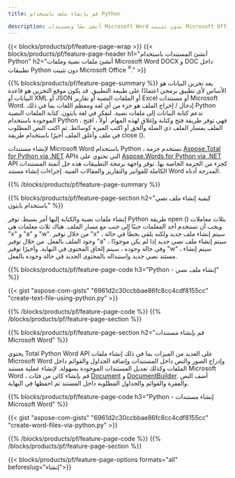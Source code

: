 ```yaml
---
title: قم بإنشاء ملف باستخدام Python 

description: أنشئ نصًا ومستندات Microsoft Word بدون تثبيت Microsoft Office 
---
```


{{< blocks/products/pf/feature-page-wrap >}}
{{< blocks/products/pf/feature-page-header h1="أنشئ المستندات باستخدام Python" h2="أنشئ ملفات نصية وملفات Microsoft Word DOCX و DOC داخل تطبيقات Python دون تثبيت Microsoft Office <sup>&reg;</sup>." >}}

{{% blocks/products/pf/feature-page-summary %}}
يعد تخزين البيانات هو الأساس لأي تطبيق برمجي اعتمادًا على طبيعة التطبيق. قد يكون موقع التخزين هو قاعدة البيانات أو XML أو JSON أو الملفات النصية أو تقارير Excel أو مستندات Microsoft Word. إدخال / إخراج الملف هو جزء من أي لغة ومعظم اللغات بما في ذلك Python تدعم كتابة البيانات إلى ملفات نصية. لنفكر في لغة بايثون. كتابة الملفات النصية الموجودة باستخدام Python ، فهي توفر طريقة فتح وكتابة وإغلاق لهذه المهام. أولاً ، افتح الملف بمسار الملف ذي الصلة وألحق أو اكتب الميزة كوسائط. ثم اكتب النص المطلوب في ملف وأغلق الملف أخيرًا باستخدام طريقة close (). 

لإنشاء مستندات Microsoft Word باستخدام Python ، نستخدم حزمة [Aspose.Total for Python via .NET](https://products.aspose.com/total/python-net/) APIs التي تحتوي على [Aspose.Words for Python via .NET](https://products.aspose.com/words/python-net/) API كجزء من الحزمة الخاصة بها. توفر واجهة برمجة التطبيقات هذه حل أتمتة المستندات الكاملة للفواتير والتقارير والمقالات الفنية. إجراءات إنشاء مستند Word المدرجة أدناه.

{{% /blocks/products/pf/feature-page-summary  %}}

{{% blocks/products/pf/feature-page-section  h2="كيفية إنشاء ملف نصي باستخدام بايثون" %}}

إنشاء ملفات نصية والكتابة إليها أمر بسيط. توفر Python طريقة open () بثلاث معاملات ويجب أن تستخدم أحد المعلمات جنبًا إلى جنب مع مسار الملف. هناك ثلاث معلمات هي "x" و "a" و "w". من خلال توفير "x" ، سيتم إنشاء ملف جديد ولكنه يلقي بخطأ في حالة وجود الملف بالفعل. من خلال توفير "a" ، سيتم إنشاء ملف نصي جديد إذا لم يكن موجودًا وفي حالة وجوده ، سيتم إلحاق المحتوى في النهاية. وأخيرًا توفير "w" ، سيتم إنشاء مستند نصي جديد واستبداله بالمحتوى الجديد في حالة وجوده بالفعل.

{{% blocks/products/pf/feature-page-code h3="Python - إنشاء ملف نصي" %}}

{{< gist "aspose-com-gists" "6961d2c30ccbbae86fc8cc4cdf8155cc" "create-text-file-using-python.py" >}}

{{% /blocks/products/pf/feature-page-code  %}}
{{% /blocks/products/pf/feature-page-section %}}

{{% blocks/products/pf/feature-page-section  h2="قم بإنشاء مستندات Microsoft Word" %}}

يحتوي Total Python Word API على العديد من الميزات بما في ذلك إنشاء ملفات Microsoft Word وإدراج الصور والنص داخل المستندات وإضافة الجداول والقوائم داخل الملفات وكذلك تعديل المستندات الموجودة بسهولة. لإنشاء عملية مستند Microsoft Word ، قم بإنشاء كائن من فئات [Document](https://reference.aspose.com/words/python-net/aspose.words/document/) و [DocumentBuilder](https://reference.aspose.com/words/python-net/aspose.words/documentbuilder/). أضف النص والفقرة والقوائم والجداول المطلوبة داخل المستند ثم احفظها في النهاية.

{{% blocks/products/pf/feature-page-code h3="Python - إنشاء مستندات Microsoft Word" %}}

{{< gist "aspose-com-gists" "6961d2c30ccbbae86fc8cc4cdf8155cc" "create-word-files-via-python.py" >}}

{{% /blocks/products/pf/feature-page-code  %}}
{{% /blocks/products/pf/feature-page-section %}}

{{< blocks/products/pf/feature-page-options formats="all" beforeslug="إنشاء">}}